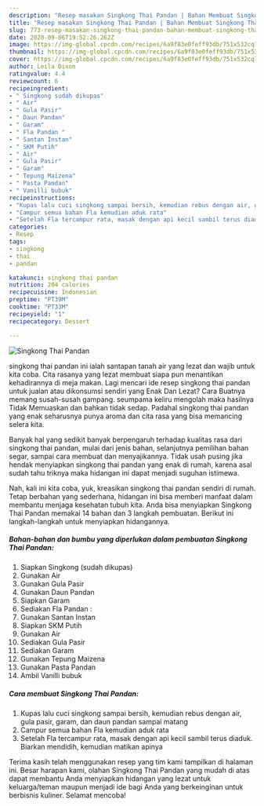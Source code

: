 ```yaml
---
description: "Resep masakan Singkong Thai Pandan | Bahan Membuat Singkong Thai Pandan Yang Sempurna"
title: "Resep masakan Singkong Thai Pandan | Bahan Membuat Singkong Thai Pandan Yang Sempurna"
slug: 773-resep-masakan-singkong-thai-pandan-bahan-membuat-singkong-thai-pandan-yang-sempurna
date: 2020-09-06T19:52:26.262Z
image: https://img-global.cpcdn.com/recipes/6a9f83e0feff93db/751x532cq70/singkong-thai-pandan-foto-resep-utama.jpg
thumbnail: https://img-global.cpcdn.com/recipes/6a9f83e0feff93db/751x532cq70/singkong-thai-pandan-foto-resep-utama.jpg
cover: https://img-global.cpcdn.com/recipes/6a9f83e0feff93db/751x532cq70/singkong-thai-pandan-foto-resep-utama.jpg
author: Leila Dixon
ratingvalue: 4.4
reviewcount: 6
recipeingredient:
- " Singkong sudah dikupas"
- " Air"
- " Gula Pasir"
- " Daun Pandan"
- " Garam"
- " Fla Pandan "
- " Santan Instan"
- " SKM Putih"
- " Air"
- " Gula Pasir"
- " Garam"
- " Tepung Maizena"
- " Pasta Pandan"
- " Vanilli bubuk"
recipeinstructions:
- "Kupas lalu cuci singkong sampai bersih, kemudian rebus dengan air, gula pasir, garam, dan daun pandan sampai matang"
- "Campur semua bahan Fla kemudian aduk rata"
- "Setelah Fla tercampur rata, masak dengan api kecil sambil terus diaduk. Biarkan mendidih, kemudian matikan apinya"
categories:
- Resep
tags:
- singkong
- thai
- pandan

katakunci: singkong thai pandan 
nutrition: 204 calories
recipecuisine: Indonesian
preptime: "PT39M"
cooktime: "PT33M"
recipeyield: "1"
recipecategory: Dessert

---
```



![Singkong Thai Pandan](https://img-global.cpcdn.com/recipes/6a9f83e0feff93db/751x532cq70/singkong-thai-pandan-foto-resep-utama.jpg)


singkong thai pandan ini ialah santapan tanah air yang lezat dan wajib untuk kita coba. Cita rasanya yang lezat membuat siapa pun menantikan kehadirannya di meja makan.
Lagi mencari ide resep singkong thai pandan untuk jualan atau dikonsumsi sendiri yang Enak Dan Lezat? Cara Buatnya memang susah-susah gampang. seumpama keliru mengolah maka hasilnya Tidak Memuaskan dan bahkan tidak sedap. Padahal singkong thai pandan yang enak seharusnya punya aroma dan cita rasa yang bisa memancing selera kita.

Banyak hal yang sedikit banyak berpengaruh terhadap kualitas rasa dari singkong thai pandan, mulai dari jenis bahan, selanjutnya pemilihan bahan segar, sampai cara membuat dan menyajikannya. Tidak usah pusing jika hendak menyiapkan singkong thai pandan yang enak di rumah, karena asal sudah tahu triknya maka hidangan ini dapat menjadi suguhan istimewa.




Nah, kali ini kita coba, yuk, kreasikan singkong thai pandan sendiri di rumah. Tetap berbahan yang sederhana, hidangan ini bisa memberi manfaat dalam membantu menjaga kesehatan tubuh kita. Anda bisa menyiapkan Singkong Thai Pandan memakai 14 bahan dan 3 langkah pembuatan. Berikut ini langkah-langkah untuk menyiapkan hidangannya.

<!--inarticleads1-->

##### Bahan-bahan dan bumbu yang diperlukan dalam pembuatan Singkong Thai Pandan:

1. Siapkan  Singkong (sudah dikupas)
1. Gunakan  Air
1. Gunakan  Gula Pasir
1. Gunakan  Daun Pandan
1. Siapkan  Garam
1. Sediakan  Fla Pandan :
1. Gunakan  Santan Instan
1. Siapkan  SKM Putih
1. Gunakan  Air
1. Sediakan  Gula Pasir
1. Sediakan  Garam
1. Gunakan  Tepung Maizena
1. Gunakan  Pasta Pandan
1. Ambil  Vanilli bubuk




<!--inarticleads2-->

##### Cara membuat Singkong Thai Pandan:

1. Kupas lalu cuci singkong sampai bersih, kemudian rebus dengan air, gula pasir, garam, dan daun pandan sampai matang
1. Campur semua bahan Fla kemudian aduk rata
1. Setelah Fla tercampur rata, masak dengan api kecil sambil terus diaduk. Biarkan mendidih, kemudian matikan apinya




Terima kasih telah menggunakan resep yang tim kami tampilkan di halaman ini. Besar harapan kami, olahan Singkong Thai Pandan yang mudah di atas dapat membantu Anda menyiapkan hidangan yang lezat untuk keluarga/teman maupun menjadi ide bagi Anda yang berkeinginan untuk berbisnis kuliner. Selamat mencoba!
